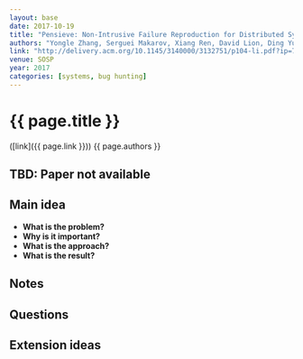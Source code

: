 ```yaml
---
layout: base
date: 2017-10-19
title: "Pensieve: Non-Intrusive Failure Reproduction for Distributed Systems using the Event Chaining Approach"
authors: "Yongle Zhang, Serguei Makarov, Xiang Ren, David Lion, Ding Yuan"
link: "http://delivery.acm.org/10.1145/3140000/3132751/p104-li.pdf?ip=71.168.224.8&id=3132751&acc=OPEN&key=4D4702B0C3E38B35%2E4D4702B0C3E38B35%2E4D4702B0C3E38B35%2E6D218144511F3437&CFID=817327380&CFTOKEN=37195893&__acm__=1508816887_88b6a9d74daeee4bb5d7e05f1ecfbe89"
venue: SOSP
year: 2017
categories: [systems, bug hunting]
---
```


# {{ page.title }}
([link]({{ page.link }})) {{ page.authors }}

## TBD: Paper not available

## Main idea
- **What is the problem?**
- **Why is it important?**
- **What is the approach?**
- **What is the result?**

## Notes

## Questions

## Extension ideas
